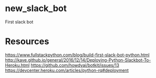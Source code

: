 # new_slack_bot
First slack bot

# Resources
https://www.fullstackpython.com/blog/build-first-slack-bot-python.html
http://kave.github.io/general/2016/12/14/Deploying-Python-Slackbot-To-Heroku.html
https://github.com/howdyai/botkit/issues/13
https://devcenter.heroku.com/articles/python-rq#deployment

